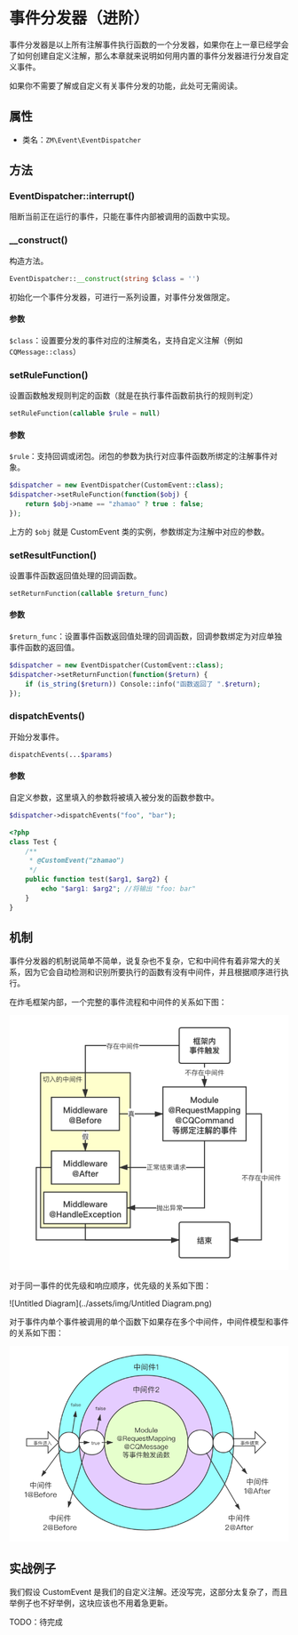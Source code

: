 # 事件分发器（进阶）

事件分发器是以上所有注解事件执行函数的一个分发器，如果你在上一章已经学会了如何创建自定义注解，那么本章就来说明如何用内置的事件分发器进行分发自定义事件。

如果你不需要了解或自定义有关事件分发的功能，此处可无需阅读。

## 属性

- 类名：`ZM\Event\EventDispatcher`

## 方法

### EventDispatcher::interrupt()

阻断当前正在运行的事件，只能在事件内部被调用的函数中实现。

### __construct()

构造方法。

```php
EventDispatcher::__construct(string $class = '')
```

初始化一个事件分发器，可进行一系列设置，对事件分发做限定。

#### 参数

`$class`：设置要分发的事件对应的注解类名，支持自定义注解（例如 `CQMessage::class`）

### setRuleFunction()

设置函数触发规则判定的函数（就是在执行事件函数前执行的规则判定）

```php
setRuleFunction(callable $rule = null)
```

#### 参数

`$rule`：支持回调或闭包。闭包的参数为执行对应事件函数所绑定的注解事件对象。

```php
$dispatcher = new EventDispatcher(CustomEvent::class);
$dispatcher->setRuleFunction(function($obj) {
    return $obj->name == "zhamao" ? true : false;
});
```

上方的 `$obj` 就是 CustomEvent 类的实例，参数绑定为注解中对应的参数。

### setResultFunction()

设置事件函数返回值处理的回调函数。

```php
setReturnFunction(callable $return_func)
```

#### 参数

`$return_func`：设置事件函数返回值处理的回调函数，回调参数绑定为对应单独事件函数的返回值。

```php
$dispatcher = new EventDispatcher(CustomEvent::class);
$dispatcher->setReturnFunction(function($return) {
    if (is_string($return)) Console::info("函数返回了 ".$return);
});
```

### dispatchEvents()

开始分发事件。

```php
dispatchEvents(...$params)
```

#### 参数

自定义参数，这里填入的参数将被填入被分发的函数参数中。

```php
$dispatcher->dispatchEvents("foo", "bar");
```

```php
<?php
class Test {
    /**
     * @CustomEvent("zhamao")
     */
    public function test($arg1, $arg2) {
        echo "$arg1: $arg2"; //将输出 "foo: bar"
    }
}
```

## 机制

事件分发器的机制说简单不简单，说复杂也不复杂，它和中间件有着非常大的关系，因为它会自动检测和识别所要执行的函数有没有中间件，并且根据顺序进行执行。

在炸毛框架内部，一个完整的事件流程和中间件的关系如下图：

![Untitled Diagram](../assets/img/diagram3.dbb4e32e.png)

对于同一事件的优先级和响应顺序，优先级的关系如下图：

![Untitled Diagram](../assets/img/Untitled Diagram.png)

对于事件内单个事件被调用的单个函数下如果存在多个中间件，中间件模型和事件的关系如下图：

![Untitled Diagram-2](../assets/img/diagram4.16ce39ca.png)

## 实战例子

我们假设 CustomEvent 是我们的自定义注解。还没写完，这部分太复杂了，而且举例子也不好举例，这块应该也不用着急更新。

TODO：待完成